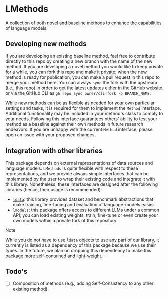# LMethods
A collection of both novel and baseline methods to enhance the capabilities of language models.

## Developing new methods
If you are developing an existing baseline method, feel free to contribute directly to this repo by creating a new branch with the name of the new method. If you are developing a novel method you would like to keep private for a while, you can fork this repo and make it private; when the new method is ready for publication, you can make a pull request in this repo to merge your method here. You can always `sync` the fork with the upstream (i.e., this repo) in order to get the latest updates either in the GitHub website or via the GitHub CLI as `gh repo sync owner/cli-fork -b BRANCH_NAME`.

While new methods can be as flexible as needed for your own particular settings and tasks, it is required for them to implement the `Method` interface. Additional functionality may be included in your method's class to comply to your needs. Following this interface guarantees others' ability to test your method as a baseline against their own methods in future research endeavors. If you are unhappy with the current `Method` interface, please open an issue with your proposed changes.

## Integration with other libraries
This package depends on external representations of data sources and language models. `LMethods` is quite flexible with respect to these representations, and we provide always simple interfaces that can be implemented by the user to wrap their existing code and integrate it with this library. Nonetheless, these interfaces are designed after the following libraries (hence, their usage is recommended):

- [`ldata`](https://github.com/serhez/ldata): this library provides dataset and benchmark abstractions that make training, fine-tuning and evaluation of language-models easier.
- [`lmodels`](https://github.com/serhez/lmodels): this package offers access to different LLMs under a common API; you can load existing weights, train, fine-tune or even create your own models within a private fork of this repository.

> [!NOTE]
> While you do not have to use `ldata` objects to use any part of our library, it currently is listed as a dependency of this package because we use their types. In the future, we plan on dropping this dependency to make this package more self-contained and light-weight.

## Todo's
- [ ] Composition of methods (e.g., adding Self-Consistency to any other existing method).

